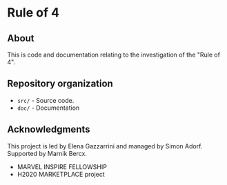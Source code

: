 # Rule of 4

## About

This is code and documentation relating to the investigation of the "Rule of 4".

## Repository organization

- `src/` - Source code.
- `doc/` - Documentation

## Acknowledgments

This project is led by Elena Gazzarrini and managed by Simon Adorf.
Supported by Marnik Bercx.

 - MARVEL INSPIRE FELLOWSHIP
 - H2020 MARKETPLACE project
